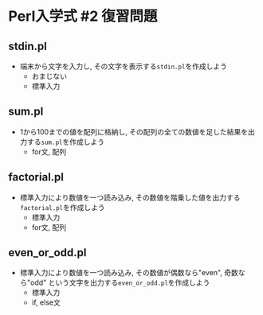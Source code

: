 # Perl入学式 #2 復習問題

## stdin.pl

- 端末から文字を入力し, その文字を表示する`stdin.pl`を作成しよう
  - おまじない
  - 標準入力

## sum.pl

- 1から100までの値を配列に格納し, その配列の全ての数値を足した結果を出力する`sum.pl`を作成しよう
  - for文, 配列

## factorial.pl

- 標準入力により数値を一つ読み込み, その数値を階乗した値を出力する`factorial.pl`を作成しよう
  - 標準入力
  - for文, 配列

## even_or_odd.pl

- 標準入力により数値を一つ読み込み, その数値が偶数なら"even", 奇数なら"odd" という文字を出力する`even_or_odd.pl`を作成しよう
  - 標準入力
  - if, else文
